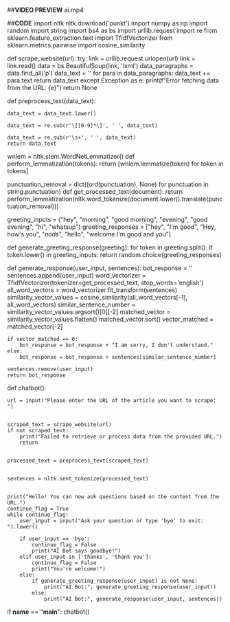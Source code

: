 ##**VIDEO PREVIEW**
ai.mp4








##**CODE**
import nltk
nltk.download('punkt')
import numpy as np
import random
import string
import bs4 as bs
import urllib.request
import re
from sklearn.feature_extraction.text import TfidfVectorizer
from sklearn.metrics.pairwise import cosine_similarity


def scrape_website(url):
    try:
        link = urllib.request.urlopen(url)
        link = link.read()
        data = bs.BeautifulSoup(link, 'lxml')
        data_paragraphs = data.find_all('p')
        data_text = ''
        for para in data_paragraphs:
            data_text += para.text
        return data_text
    except Exception as e:
        print(f"Error fetching data from the URL: {e}")
        return None


def preprocess_text(data_text):
   
    data_text = data_text.lower()
    
    data_text = re.sub(r'\[[0-9]*\]', ' ', data_text)
    
    data_text = re.sub(r'\s+', ' ', data_text)
    return data_text


wnlem = nltk.stem.WordNetLemmatizer()
def perform_lemmatization(tokens):
    return [wnlem.lemmatize(token) for token in tokens]


punctuation_removal = dict((ord(punctuation), None) for punctuation in string.punctuation)
def get_processed_text(document):
    return perform_lemmatization(nltk.word_tokenize(document.lower().translate(punctuation_removal)))


greeting_inputs = ("hey", "morning", "good morning", "evening", "good evening", "hi", "whatsup")
greeting_responses = ["hey", "I'm good", "Hey, how's you", "*nods*", "hello", "welcome I'm good and you"]

def generate_greeting_response(greeting):
    for token in greeting.split():
        if token.lower() in greeting_inputs:
            return random.choice(greeting_responses)


def generate_response(user_input, sentences):
    bot_response = ''
    sentences.append(user_input)
    word_vectorizer = TfidfVectorizer(tokenizer=get_processed_text, stop_words='english')
    all_word_vectors = word_vectorizer.fit_transform(sentences)
    similarity_vector_values = cosine_similarity(all_word_vectors[-1], all_word_vectors)
    similar_sentence_number = similarity_vector_values.argsort()[0][-2]
    matched_vector = similarity_vector_values.flatten()
    matched_vector.sort()
    vector_matched = matched_vector[-2]

    if vector_matched == 0:
        bot_response = bot_response + "I am sorry, I don't understand."
    else:
        bot_response = bot_response + sentences[similar_sentence_number]
    
    sentences.remove(user_input)
    return bot_response


def chatbot():
   
    url = input("Please enter the URL of the article you want to scrape: ")

    
    scraped_text = scrape_website(url)
    if not scraped_text:
        print("Failed to retrieve or process data from the provided URL.")
        return
    
    
    processed_text = preprocess_text(scraped_text)
    
   
    sentences = nltk.sent_tokenize(processed_text)
    
   
    print("Hello! You can now ask questions based on the content from the URL.")
    continue_flag = True
    while continue_flag:
        user_input = input("Ask your question or type 'bye' to exit: ").lower()

        if user_input == 'bye':
            continue_flag = False
            print("AI Bot says goodbye!")
        elif user_input in ['thanks', 'thank you']:
            continue_flag = False
            print("You're welcome!")
        else:
            if generate_greeting_response(user_input) is not None:
                print("AI Bot:", generate_greeting_response(user_input))
            else:
                print("AI Bot:", generate_response(user_input, sentences))

if __name__ == "__main__":
    chatbot()
